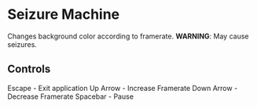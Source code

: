 Seizure Machine
===============

Changes background color according to framerate.
**WARNING**: May cause seizures.
  
Controls
---------

Escape - Exit application
Up Arrow - Increase Framerate
Down Arrow - Decrease Framerate
Spacebar - Pause